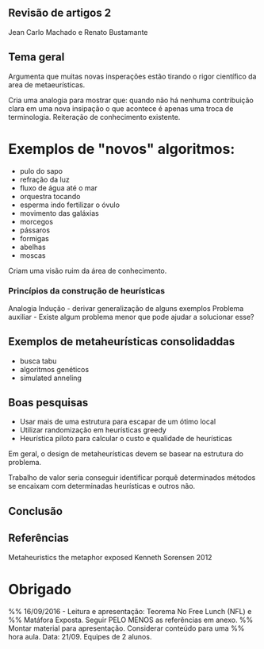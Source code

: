 ## Revisão de artigos 2

Jean Carlo Machado e Renato Bustamante

## Tema geral

Argumenta que muitas novas insperações estão tirando o rigor
científico da area de metaeurísticas.

Cria uma analogia para mostrar que: quando não há nenhuma
contribuição clara em uma nova insipação o que acontece é apenas
uma troca de terminologia.
Reiteração de conhecimento existente.

# Exemplos de "novos" algoritmos:

- pulo do sapo
- refração da luz
- fluxo de água até o mar
- orquestra tocando
- esperma indo fertilizar o óvulo
- movimento das galáxias
- morcegos
- pássaros
- formigas
- abelhas
- moscas

Criam uma visão ruim da área de conhecimento.

### Princípios da construção de heurísticas

Analogia
Indução - derivar generalização de alguns exemplos
Problema auxiliar - Existe algum problema menor que pode ajudar a
solucionar esse?

## Exemplos de metaheurísticas consolidaddas

- busca tabu
- algoritmos genéticos
- simulated anneling

## Boas pesquisas

- Usar mais de uma estrutura para escapar de um ótimo local
- Utilizar randomização em heurísticas greedy
- Heurística piloto para calcular o custo e qualidade de
  heurísticas

Em geral, o design de metaheurísticas devem se basear na estrutura
do problema.

Trabalho de valor seria conseguir identificar porquê determinados
métodos se encaixam com determinadas heurísticas e outros não.

## Conclusão

## Referências

Metaheuristics the metaphor exposed
Kenneth Sorensen 2012


# Obrigado



%% 16/09/2016 - Leitura e apresentação: Teorema No Free Lunch (NFL) e
%% Matáfora Exposta. Seguir PELO MENOS as referências em anexo.
%% Montar material para apresentação. Considerar conteúdo para uma
%% hora aula. Data: 21/09. Equipes de 2 alunos.
